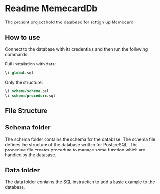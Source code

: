 # Readme MemecardDb

The present project hold the database for settign up Memecard.

## How to use

Connect to the database with its credentials and then run the following commands:

Full installation with data:

```sql
\i global.sql
```

Only the structure:

```sql
\i schema/schema.sql
\i schema/procedure.sql
```

## File Structure

## Schema folder

The schema folder contains the schema for the database. The schema file defines the structure of the database written for PostgreSQL.
The procedure file creates procedure to manage some function which are handled by the database.

## Data folder
The data folder contains the SQL instruction to add a basic example to the database.